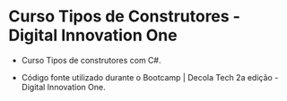 # Curso Tipos de Construtores - Digital Innovation One

* Curso Tipos de construtores com C#.

* Código fonte utilizado durante o Bootcamp | Decola Tech 2a edição - Digital Innovation One.



